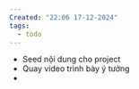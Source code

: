 ```yaml
---
Created: "22:06 17-12-2024"
tags:
  - todo
---
```

- Seed nội dung cho project
- Quay video trình bày ý tưởng
- 